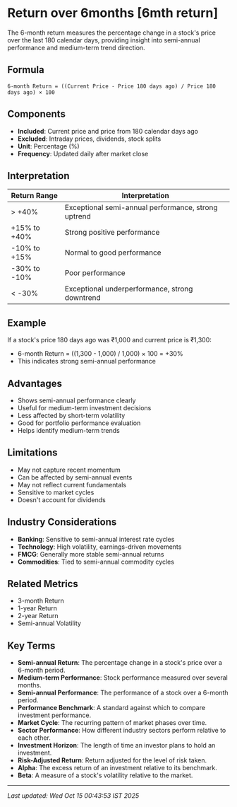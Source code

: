 # Return over 6months [6mth return]

The 6-month return measures the percentage change in a stock's price over the last 180 calendar days, providing insight into semi-annual performance and medium-term trend direction.

## Formula
```text
6-month Return = ((Current Price - Price 180 days ago) / Price 180 days ago) × 100
```

## Components
- **Included**: Current price and price from 180 calendar days ago
- **Excluded**: Intraday prices, dividends, stock splits
- **Unit**: Percentage (%)
- **Frequency**: Updated daily after market close

## Interpretation
| Return Range | Interpretation |
|--------------|----------------|
| > +40% | Exceptional semi-annual performance, strong uptrend |
| +15% to +40% | Strong positive performance |
| -10% to +15% | Normal to good performance |
| -30% to -10% | Poor performance |
| < -30% | Exceptional underperformance, strong downtrend |

## Example
If a stock's price 180 days ago was ₹1,000 and current price is ₹1,300:
- 6-month Return = ((1,300 - 1,000) / 1,000) × 100 = +30%
- This indicates strong semi-annual performance

## Advantages
- Shows semi-annual performance clearly
- Useful for medium-term investment decisions
- Less affected by short-term volatility
- Good for portfolio performance evaluation
- Helps identify medium-term trends

## Limitations
- May not capture recent momentum
- Can be affected by semi-annual events
- May not reflect current fundamentals
- Sensitive to market cycles
- Doesn't account for dividends

## Industry Considerations
- **Banking**: Sensitive to semi-annual interest rate cycles
- **Technology**: High volatility, earnings-driven movements
- **FMCG**: Generally more stable semi-annual returns
- **Commodities**: Tied to semi-annual commodity cycles

## Related Metrics
- 3-month Return
- 1-year Return
- 2-year Return
- Semi-annual Volatility

## Key Terms
- **Semi-annual Return**: The percentage change in a stock's price over a 6-month period.
- **Medium-term Performance**: Stock performance measured over several months.
- **Semi-annual Performance**: The performance of a stock over a 6-month period.
- **Performance Benchmark**: A standard against which to compare investment performance.
- **Market Cycle**: The recurring pattern of market phases over time.
- **Sector Performance**: How different industry sectors perform relative to each other.
- **Investment Horizon**: The length of time an investor plans to hold an investment.
- **Risk-Adjusted Return**: Return adjusted for the level of risk taken.
- **Alpha**: The excess return of an investment relative to its benchmark.
- **Beta**: A measure of a stock's volatility relative to the market.

---
*Last updated: Wed Oct 15 00:43:53 IST 2025*

